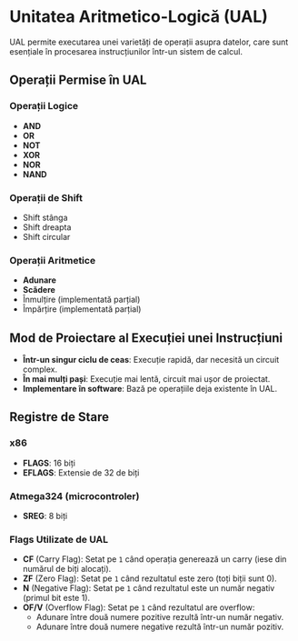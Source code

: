 # Unitatea Aritmetico-Logică (UAL)

UAL permite executarea unei varietăți de operații asupra datelor, care sunt esențiale în procesarea instrucțiunilor într-un sistem de calcul.

## Operații Permise în UAL

### Operații Logice
- **AND**
- **OR**
- **NOT**
- **XOR**
- **NOR**
- **NAND**

### Operații de Shift
- Shift stânga
- Shift dreapta
- Shift circular

### Operații Aritmetice
- **Adunare**
- **Scădere**
- Înmulțire (implementată parțial)
- Împărțire (implementată parțial)

## Mod de Proiectare al Execuției unei Instrucțiuni

- **Într-un singur ciclu de ceas**: Execuție rapidă, dar necesită un circuit complex.
- **În mai mulți pași**: Execuție mai lentă, circuit mai ușor de proiectat.
- **Implementare în software**: Bază pe operațiile deja existente în UAL.

## Registre de Stare

### x86
- **FLAGS**: 16 biți
- **EFLAGS**: Extensie de 32 de biți

### Atmega324 (microcontroler)
- **SREG**: 8 biți

### Flags Utilizate de UAL
- **CF** (Carry Flag): Setat pe `1` când operația generează un carry (iese din numărul de biți alocați).
- **ZF** (Zero Flag): Setat pe `1` când rezultatul este zero (toți biții sunt 0).
- **N** (Negative Flag): Setat pe `1` când rezultatul este un număr negativ (primul bit este 1).
- **OF/V** (Overflow Flag): Setat pe `1` când rezultatul are overflow:
  - Adunare între două numere pozitive rezultă într-un număr negativ.
  - Adunare între două numere negative rezultă într-un număr pozitiv.
